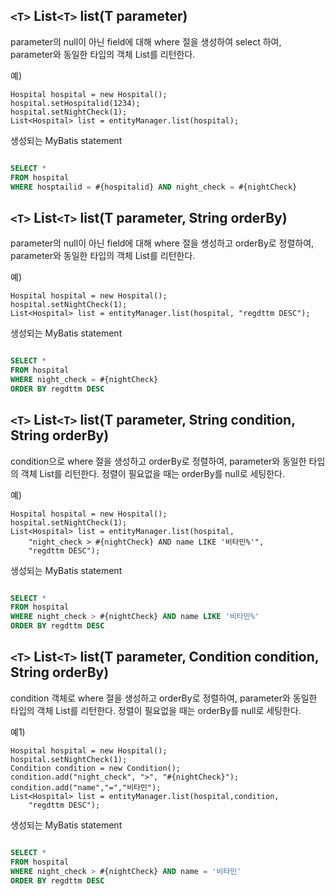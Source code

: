 ## `<T>` List`<T>` list(T parameter) ##

parameter의 null이 아닌 field에 대해 where 절을 생성하여 select 하여, parameter와 동일한 타입의 객체 List를 리턴한다.

예)
```
Hospital hospital = new Hospital();
hospital.setHospitalid(1234);
hospital.setNightCheck(1);
List<Hospital> list = entityManager.list(hospital);
```

생성되는 MyBatis statement
```sql

SELECT *
FROM hospital
WHERE hosptailid = #{hospitalid} AND night_check = #{nightCheck}
```

## `<T>` List`<T>` list(T parameter, String orderBy) ##

parameter의 null이 아닌 field에 대해 where 절을 생성하고 orderBy로 정렬하여, parameter와 동일한 타입의 객체 List를 리턴한다.

예)
```
Hospital hospital = new Hospital();
hospital.setNightCheck(1);
List<Hospital> list = entityManager.list(hospital, "regdttm DESC");
```

생성되는 MyBatis statement
```sql

SELECT *
FROM hospital
WHERE night_check = #{nightCheck}
ORDER BY regdttm DESC
```


## `<T>` List`<T>` list(T parameter, String condition, String orderBy) ##

condition으로 where 절을 생성하고 orderBy로 정렬하여, parameter와 동일한 타입의 객체 List를 리턴한다. 정렬이 필요없을 때는 orderBy를 null로 세팅한다.

예)
```
Hospital hospital = new Hospital();
hospital.setNightCheck(1);
List<Hospital> list = entityManager.list(hospital,
    "night_check > #{nightCheck} AND name LIKE '비타민%'",
    "regdttm DESC");
```

생성되는 MyBatis statement
```sql

SELECT *
FROM hospital
WHERE night_check > #{nightCheck} AND name LIKE '비타민%'
ORDER BY regdttm DESC
```


## `<T>` List`<T>` list(T parameter, Condition condition, String orderBy) ##

condition 객체로 where 절을 생성하고 orderBy로 정렬하여, parameter와 동일한 타입의 객체 List를 리턴한다. 정렬이 필요없을 때는 orderBy를 null로 세팅한다.

예1)
```
Hospital hospital = new Hospital();
hospital.setNightCheck(1);
Condition condition = new Condition();
condition.add("night_check", ">", "#{nightCheck}");
condition.add("name","=","비타민");
List<Hospital> list = entityManager.list(hospital,condition,
    "regdttm DESC");
```

생성되는 MyBatis statement
```sql

SELECT *
FROM hospital
WHERE night_check > #{nightCheck} AND name = '비타민'
ORDER BY regdttm DESC
```